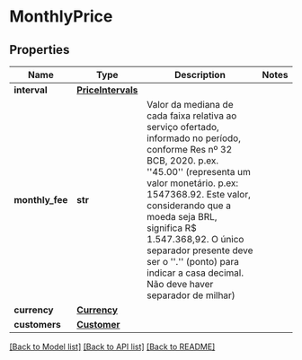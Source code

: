 # MonthlyPrice

## Properties
Name | Type | Description | Notes
------------ | ------------- | ------------- | -------------
**interval** | [**PriceIntervals**](PriceIntervals.md) |  | 
**monthly_fee** | **str** | Valor da mediana de cada faixa relativa ao serviço ofertado, informado no período, conforme Res nº 32 BCB, 2020. p.ex. &#x27;&#x27;45.00&#x27;&#x27; (representa um valor monetário. p.ex: 1547368.92. Este valor, considerando que a moeda seja BRL, significa R$ 1.547.368,92. O único separador presente deve ser o &#x27;&#x27;.&#x27;&#x27; (ponto) para indicar a casa decimal. Não deve haver separador de milhar)  | 
**currency** | [**Currency**](Currency.md) |  | 
**customers** | [**Customer**](Customer.md) |  | 

[[Back to Model list]](../README.md#documentation-for-models) [[Back to API list]](../README.md#documentation-for-api-endpoints) [[Back to README]](../README.md)

